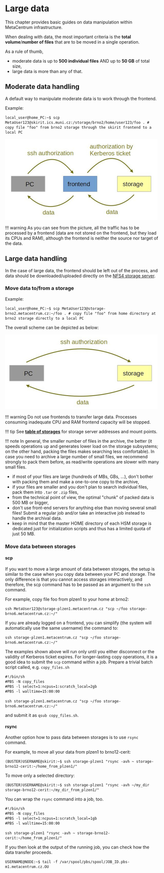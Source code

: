 # Large data

This chapter provides basic guides on data manipulation within MetaCentrum infrastructure.

When dealing with data, the most important criteria is the **total volume**/**number of files** that are to be moved in a single operation.

As a rule of thumb,

- moderate data is up to **500 individual files** AND up to **50 GB** of total size,
- large data is more than any of that.

## Moderate data handling

A default way to manipulate moderate data is to work through the frontend.

Example:

    local_user@home_PC:~$ scp MetaUser123@skirit.ics.muni.cz:/storage/brno2/home/user123/foo . # copy file "foo" from brno2 storage through the skirit frontend to a local PC

![Copy data to storage through frontend](../../data/large-data/cp-data-through-frontend.jpg)

!!! warning
    As you can see from the picture, all the traffic has to be processed by a frontend (data are not stored on the frontend, but they load its CPUs and RAM), although the frontend is neither the source nor target of the data.

## Large data handling

In the case of large data, the frontend should be left out of the process, and data should be downloaded/uploaded directly on the [NFS4 storage server](https://docs.metacentrum.cz/computing/storages/). 

### Move data to/from a storage

Example:

    local_user@home_PC:~$ scp MetaUser123@storage-brno2.metacentrum.cz:~/foo . # copy file "foo" from home directory at brno2 storage directly to a local PC

The overall scheme can be depicted as below:

![pic](../../data/large-data/cp-data-directly-storage.jpg)

!!! warning 
    Do not use frontends to transfer large data. Processes consuming inadequate CPU and RAM frontend capacity will be stopped.

!!! tip
    See **[table of storages](../../computing/storages)** for storage server addresses and mount points.

!!! note 
    In general, the smaller number of files in the archive, the better (it speeds operations up and generates lower load on the storage subsystems; on the other hand, packing the files makes searching less comfortable). In case you need to archive a large number of small files, we recommend strongly to pack them before, as read/write operations are slower with many small files.

- if most of your files are large (hundreds of MBs, GBs, ...), don't bother with packing them and make a one-to-one copy to the archive,
- if your files are smaller and you don't plan to search individual files, pack them into `.tar` or `.zip` files,
- from the technical point of view, the optimal "chunk" of packed data is 500 MB or bigger,
- don't use front-end servers for anything else than moving several small files! Submit a regular job and/or take an interactive job instead to handle the archival data.
- keep in mind that the master HOME directory of each HSM storage is dedicated just for initialization scripts and thus has a limited quota of just 50 MB.


### Move data between storages

#### scp

If you want to move a large amount of data between storages, the setup is similar to the case when you copy data between your PC and storage. The only difference is that you cannot access storages interactively, and therefore, the scp command has to be passed as an argument to the `ssh` command.

For example, copy file foo from plzen1 to your home at brno2:

    ssh MetaUser123@storage-plzen1.metacentrum.cz "scp ~/foo storage-brno6.metacentrum.cz:~/"

If you are already logged on a frontend, you can simplify (the system will automatically use the same username) the command to:

    ssh storage-plzen1.metacentrum.cz "scp ~/foo storage-brno6.metacentrum.cz:~/"

The examples shown above will run only until you either disconnect or the validity of Kerberos ticket expires. For longer-lasting copy operations, it is a good idea to submit the `scp` command within a job. Prepare a trivial batch script called, e.g. `copy_files.sh`

````
#!/bin/sh
#PBS -N copy_files
#PBS -l select=1:ncpus=1:scratch_local=2gb
#PBS -l walltime=15:00:00

ssh storage-plzen1.metacentrum.cz "scp ~/foo storage-brno6.metacentrum.cz:~/"
````

and submit it as `qsub copy_files.sh`.

#### rsync

Another option how to pass data between storages is to use `rsync` command.

For example, to move all your data from plzen1 to brno12-cerit:

    (BUSTER)USERNAME@skirit:~$ ssh storage-plzen1 "rsync -avh ~ storage-brno12-cerit:~/home_from_plzen1/"

To move only a selected directory:

    (BUSTER)USERNAME@skirit:~$ ssh storage-plzen1 "rsync -avh ~/my_dir storage-brno12-cerit:~/my_dir_from_plzen1/"

You can wrap the `rsync` command into a job, too.

````
#!/bin/sh
#PBS -N copy_files
#PBS -l select=1:ncpus=1:scratch_local=1gb
#PBS -l walltime=15:00:00

ssh storage-plzen1 "rsync -avh ~ storage-brno12-cerit:~/home_from_plzen1/"
````

If you then look at the output of the running job, you can check how the data transfer proceeds.

    USERNAME@NODE:~$ tail -f /var/spool/pbs/spool/JOB_ID.pbs-m1.metacentrum.cz.OU

